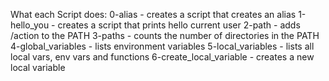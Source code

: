 What each Script does:
0-alias - creates a script that creates an alias
1-hello_you - creates a script that prints hello current user
2-path - adds /action to the PATH
3-paths - counts the number of directories in the PATH
4-global_variables -  lists environment variables
5-local_variables - lists all local vars, env vars and functions
6-create_local_variable - creates a new local variable
